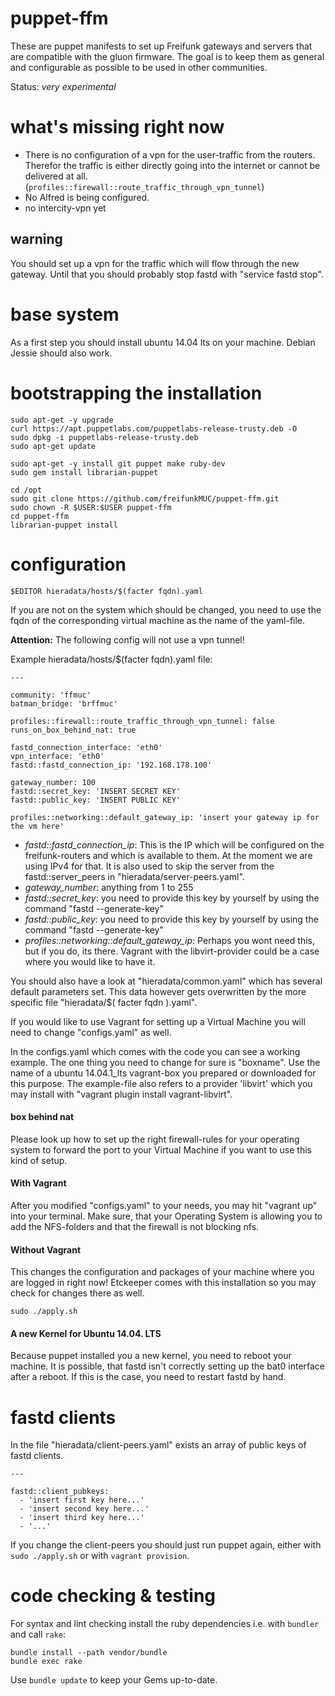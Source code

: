 # puppet-ffm

These are puppet manifests to set up Freifunk gateways and servers that are
compatible with the gluon firmware. The goal is to keep them as general and
configurable as possible to be used in other communities.

Status: *very experimental*

# what's missing right now
- There is no configuration of a vpn for the user-traffic from the routers.
  Therefor the traffic is either directly going into the internet or cannot
  be delivered at all.
  (`profiles::firewall::route_traffic_through_vpn_tunnel`)
- No Alfred is being configured.
- no intercity-vpn yet

## warning
You should set up a vpn for the traffic which will flow through the
new gateway.
Until that you should probably stop fastd with "service fastd stop".

# base system

As a first step you should install ubuntu 14.04 lts on your machine.
Debian Jessie should also work.


# bootstrapping the installation
```
sudo apt-get -y upgrade
curl https://apt.puppetlabs.com/puppetlabs-release-trusty.deb -O
sudo dpkg -i puppetlabs-release-trusty.deb
sudo apt-get update

sudo apt-get -y install git puppet make ruby-dev
sudo gem install librarian-puppet

cd /opt
sudo git clone https://github.com/freifunkMUC/puppet-ffm.git
sudo chown -R $USER:$USER puppet-ffm
cd puppet-ffm
librarian-puppet install
```

# configuration
```
$EDITOR hieradata/hosts/$(facter fqdn).yaml
```

If you are not on the system which should be changed, you need to
use the fqdn of the corresponding virtual machine as the name of
the yaml-file.

**Attention:** The following config will not use a vpn tunnel!

Example hieradata/hosts/$(facter fqdn).yaml file:
```
---

community: 'ffmuc'
batman_bridge: 'brffmuc'

profiles::firewall::route_traffic_through_vpn_tunnel: false
runs_on_box_behind_nat: true

fastd_connection_interface: 'eth0'
vpn_interface: 'eth0'
fastd::fastd_connection_ip: '192.168.178.100'

gateway_number: 100
fastd::secret_key: 'INSERT SECRET KEY'
fastd::public_key: 'INSERT PUBLIC KEY'

profiles::networking::default_gateway_ip: 'insert your gateway ip for the vm here'

```

- *fastd::fastd_connection_ip*:
  This is the IP which will be configured on the freifunk-routers and
  which is available to them. At the moment we are using IPv4 for that.
  It is also used to skip the server from the fastd::server_peers
  in "hieradata/server-peers.yaml".
- *gateway_number*: anything from 1 to 255
- *fastd::secret_key*: you need to provide this key by yourself by using
  the command "fastd --generate-key"
- *fastd::public_key*: you need to provide this key by yourself by using
  the command "fastd --generate-key"
- *profiles::networking::default_gateway_ip*:
  Perhaps you wont need this, but if you do, its there.
  Vagrant with the libvirt-provider could be a case where you would
  like to have it.


You should also have a look at "hieradata/common.yaml" which has
several default parameters set. This data however gets overwritten
by the more specific file "hieradata/$( facter fqdn ).yaml".

If you would like to use Vagrant for setting up a Virtual Machine
you will need to change "configs.yaml" as well.

In the configs.yaml which comes with the code you can see a working
example. The one thing you need to change for sure is "boxname".
Use the name of a ubuntu 14.04.1_lts vagrant-box you prepared or
downloaded for this purpose.
The example-file also refers to a provider 'libvirt' which you may
install with "vagrant plugin install vagrant-libvirt".


#### box behind nat
Please look up how to set up the right firewall-rules for your operating
system to forward the port to your Virtual Machine if you want to use this
kind of setup.


#### With Vagrant
After you modified "configs.yaml" to your needs, you may hit "vagrant up"
into your terminal.
Make sure, that your Operating System is allowing you to add the NFS-folders
and that the firewall is not blocking nfs.


#### Without Vagrant
This changes the configuration and packages of your machine where you
are logged in right now!
Etckeeper comes with this installation so you may check for changes there as well.

```
sudo ./apply.sh
```

#### A new Kernel for Ubuntu 14.04. LTS
Because puppet installed you a new kernel, you need to reboot your machine.
It is possible, that fastd isn't correctly setting up the bat0 interface after
a reboot. If this is the case, you need to restart fastd by hand.


# fastd clients
In the file "hieradata/client-peers.yaml" exists an array of public keys of
fastd clients.

```
---

fastd::client_pubkeys:
  - 'insert first key here...'
  - 'insert second key here...'
  - 'insert third key here...'
  - '...'
```

If you change the client-peers you should just run puppet again, either with
`sudo ./apply.sh` or with `vagrant provision`.

# code checking & testing

For syntax and lint checking install the ruby dependencies i.e. with `bundler`
and call `rake`:

```
bundle install --path vendor/bundle
bundle exec rake
```

Use `bundle update` to keep your Gems up-to-date.

